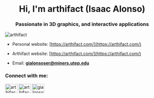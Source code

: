 <h1 align="center">Hi, I'm arthifact (Isaac Alonso)</h1>
<h3 align="center">Passionate in 3D graphics, and interactive applications</h3>

<p align="left"> <img src="https://komarev.com/ghpvc/?username=arthifact&label=Profile%20views&color=0e75b6&style=flat" alt="arthifact" /> </p>

- Personal website: [https://arthifact.com/](https://arthifact.com/)

- Arthifact website: [https://arthifact.com/](https://arthifact.com/)

- Email: **gialonsoser@miners.utep.edu**

<h3 align="left">Connect with me:</h3>
<p align="left">
<a href="https://instagram.com/arthifact" target="blank"><img align="center" src="https://raw.githubusercontent.com/rahuldkjain/github-profile-readme-generator/master/src/images/icons/Social/instagram.svg" alt="arthifact" height="30" width="40" /></a>
<a href="https://www.youtube.com/c/arthifact" target="blank"><img align="center" src="https://raw.githubusercontent.com/rahuldkjain/github-profile-readme-generator/master/src/images/icons/Social/youtube.svg" alt="arthifact" height="30" width="40" /></a>
<a href="https://linkedin.com/in/gialonsoser" target="blank"><img align="center" src="https://raw.githubusercontent.com/rahuldkjain/github-profile-readme-generator/master/src/images/icons/Social/linked-in-alt.svg" alt="gialonsoser" height="30" width="40" /></a>
</p>
